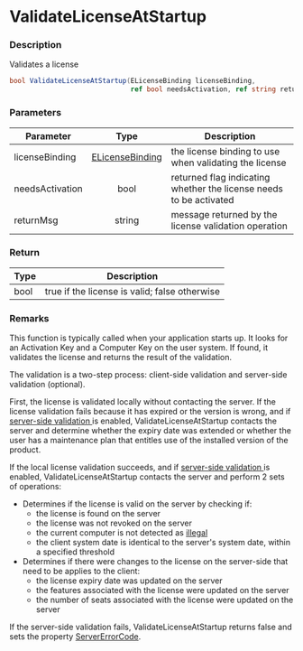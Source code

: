 # ValidateLicenseAtStartup

### Description

Validates a license

```csharp
bool ValidateLicenseAtStartup(ELicenseBinding licenseBinding, 
                              ref bool needsActivation, ref string returnMsg)
```

### Parameters

| Parameter       |                               Type                              | Description                                                        |
| --------------- | :-------------------------------------------------------------: | ------------------------------------------------------------------ |
| licenseBinding  | [ELicenseBinding](../../../qlmlicense/enums/elicensebinding.md) | the license binding to use when validating the license             |
| needsActivation |                               bool                              | returned flag indicating whether the license needs to be activated |
| returnMsg       |                              string                             | message returned by the license validation operation               |

### Return

| Type | Description                                   |
| ---- | --------------------------------------------- |
| bool | true if the license is valid; false otherwise |

### Remarks

This function is typically called when your application starts up. It looks for an Activation Key and a Computer Key on the user system. If found, it validates the license and returns the result of the validation.

The validation is a two-step process: client-side validation and server-side validation (optional).

First, the license is validated locally without contacting the server. If the license validation fails because it has expired or the version is wrong, and if [server-side validation ](https://support.soraco.co/hc/en-us/articles/360025213372-Server-side-license-validation)is enabled, ValidateLicenseAtStartup contacts the server and determine whether the expiry date was extended or whether the user has a maintenance plan that entitles use of the installed version of the product.

If the local license validation succeeds, and if [server-side validation ](https://support.soraco.co/hc/en-us/articles/360025213372-Server-side-license-validation)is enabled, ValidateLicenseAtStartup contacts the server and perform 2 sets of operations:

* Determines if the license is valid on the server by checking if:
  * the license is found on the server
  * the license was not revoked on the server
  * the current computer is not detected as [illegal](https://support.soraco.co/hc/en-us/articles/360042944151-Fraud-Detection-Illegal-Computers-and-Activation-Attempts)
  * the client system date is identical to the server's system date, within a specified threshold
* Determines if there were changes to the license on the server-side that need to be applies to the client:
  * the license expiry date was updated on the server
  * the features associated with the license were updated on the server
  * the number of seats associated with the license were updated on the server

If the server-side validation fails, ValidateLicenseAtStartup returns false and sets the property [ServerErrorCode](../../../qlmlicense/enums/eservererrorcode.md).
